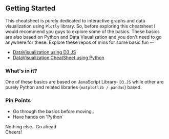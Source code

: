## Getting Started

This cheatsheet is purely dedicated to interactive graphs and data visualization using `Plotly` library. So, before exploring this 
cheatsheet I would recommend you guys to explore some of the basics. These basics are also based on Python and Data Visualization
and you don't need to go anywhere for these. 
Explore these repos of mins for some basic fun --

- [DataVisualization using D3.JS](https://github.com/jabhij/Data_Visualization)
- [DataVisualization CheatSheet using Python](https://github.com/jabhij/DataVisualization_CheatSheet_PY)

### What's in it?

One of these basics are based on JavaScript Library- `D3.JS` while other are purely Python and related libraries (`matplotlib / pandas`)
based.

### Pin Points

- Go through the basics before moving..
- Have hands on 'Python`

Nothing else.. Go ahead   
Cheers!
